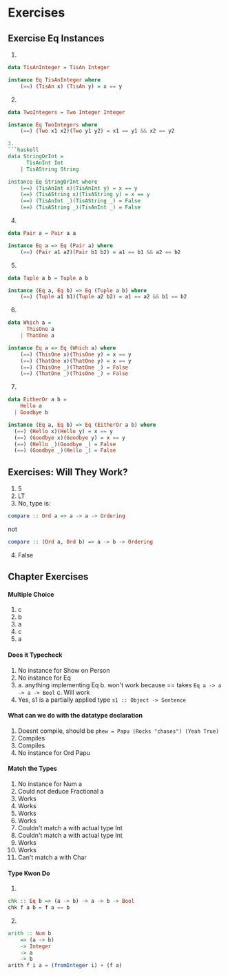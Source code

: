 # Exercises

## Exercise Eq Instances

1.

```haskell
data TisAnInteger = TisAn Integer

instance Eq TisAnInteger where
    (==) (TisAn x) (TisAn y) = x == y
```

2.

````haskell
data TwoIntegers = Two Integer Integer

instance Eq TwoIntegers where
    (==) (Two x1 x2)(Two y1 y2) = x1 == y1 && x2 == y2

3.
```haskell
data StringOrInt =
      TisAnInt Int
    | TisAString String

instance Eq StringOrInt where
    (==) (TisAnInt x)(TisAnInt y) = x == y
    (==) (TisAString x)(TisAString y) = x == y
    (==) (TisAnInt _)(TisAString _) = False
    (==) (TisAString _)(TisAnInt _) = False
````

4.

```haskell
data Pair a = Pair a a

instance Eq a => Eq (Pair a) where
    (==) (Pair a1 a2)(Pair b1 b2) = a1 == b1 && a2 == b2
```

5.

```haskell
data Tuple a b = Tuple a b

instance (Eq a, Eq b) => Eq (Tuple a b) where
    (==) (Tuple a1 b1)(Tuple a2 b2) = a1 == a2 && b1 == b2
```

6.

```haskell
data Which a =
      ThisOne a
    | ThatOne a

instance Eq a => Eq (Which a) where
    (==) (ThisOne x)(ThisOne y) = x == y
    (==) (ThatOne x)(ThatOne y) = x == y
    (==) (ThisOne _)(ThatOne _) = False
    (==) (ThatOne _)(ThisOne _) = False
```

7.

```haskell
data EitherOr a b =
    Hello a
  | Goodbye b

instance (Eq a, Eq b) => Eq (EitherOr a b) where
  (==) (Hello x)(Hello y) = x == y
  (==) (Goodbye x)(Goodbye y) = x == y
  (==) (Hello _)(Goodbye _) = False
  (==) (Goodbye _)(Hello _) = False
```

## Exercises: Will They Work?

1. 5
2. LT
3. No, type is:

```haskell
compare :: Ord a => a -> a -> Ordering
```

not

```haskell
compare :: (Ord a, Ord b) => a -> b -> Ordering
```

4. False

## Chapter Exercises

#### Multiple Choice

1. c
2. b
3. a
4. c
5. a

#### Does it Typecheck

1. No instance for Show on Person
2. No instance for Eq
3. a. anything implementing Eq
   b. won't work because == takes `Eq a -> a -> a -> Bool`
   c. Will work
4. Yes, s1 is a partially applied type `s1 :: Object -> Sentence`

#### What can we do with the datatype declaration

1. Doesnt compile, should be `phew = Papu (Rocks "chases") (Yeah True)`
2. Compiles
3. Compiles
4. No instance for Ord Papu

#### Match the Types

1. No instance for Num a
2. Could not deduce Fractional a
3. Works
4. Works
5. Works
6. Works
7. Couldn't match a with actual type Int
8. Couldn't match a with actual type Int
9. Works
10. Works
11. Can't match a with Char

#### Type Kwon Do

1.

```haskell
chk :: Eq b => (a -> b) -> a -> b -> Bool
chk f a b = f a == b
```

2.

```haskell
arith :: Num b
    => (a -> b)
    -> Integer
    -> a
    -> b
arith f i a = (fromInteger i) + (f a)
```

